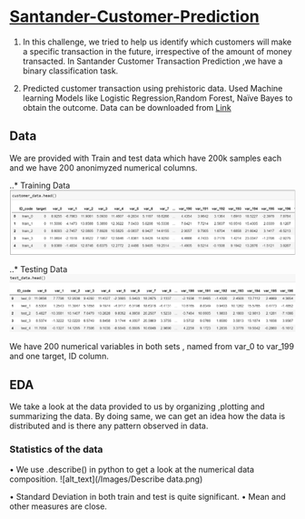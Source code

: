 # [Santander-Customer-Prediction](https://github.com/Deepakit/Santander-Customer-Prediction/blob/main/Santander_prediction.ipynb)

1) In this challenge, we tried to help us identify which customers will make a specific transaction in the future, irrespective of the amount of money transacted. In Santander    Customer Transaction Prediction ,we have a binary classification task.

2) Predicted customer transaction using prehistoric data. Used Machine learning Models like Logistic Regression,Random Forest, Naïve Bayes to obtain the outcome.
   Data can be downloaded from [Link](https://www.kaggle.com/c/santander-customer-transaction-prediction)

## Data
We are provided with Train and test data which have 200k samples each and we have 200 anonimyzed numerical columns. 

..* Training Data
![](/Images/Training_data.png)

..* Testing Data
![](/Images/Testing_data.png)

We have 200 numerical variables in both sets , named from var_0 to var_199 and one target, ID column.

## EDA

We take a look at the data provided to us by organizing ,plotting and summarizing the data.
By doing same, we can get an idea how the data is distributed and is there any pattern observed in data.

### Statistics of the data
•	We use .describe() in python to get a look at the numerical data composition.
![alt_text](/Images/Describe data.png)

•	Standard Deviation in both train and test is quite significant.
•	Mean and other measures are close.

